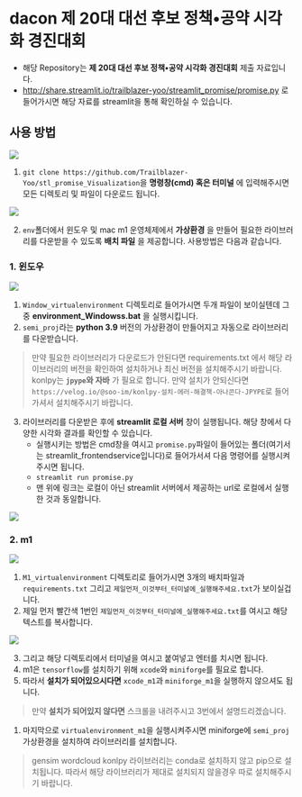# dacon 제 20대 대선 후보 정책•공약 시각화 경진대회
- 해당 Repository는 __제 20대 대선 후보 정책•공약 시각화 경진대회__ 제출 자료입니다.
- http://share.streamlit.io/trailblazer-yoo/streamlit_promise/promise.py 로 들어가시면 해당 자료를 streamlit을 통해 확인하실 수 있습니다.

## 사용 방법
<img src="https://user-images.githubusercontent.com/97590480/163096295-2a30e113-9171-4d68-9e32-94c8ee5df191.png">

1. `git clone https://github.com/Trailblazer-Yoo/stl_promise_Visualization`을 __명령창(cmd) 혹은 터미널__ 에 입력해주시면 모든 디렉토리 및 파일이 다운로드 됩니다.
<img src="https://user-images.githubusercontent.com/97590480/163096415-031d24ed-2a17-42b0-bb80-4b14c8ab34e8.png">

2. `env`폴더에서 윈도우 및 mac m1 운영체제에서 __가상환경__ 을 만들어 필요한 라이브러리를 다운받을 수 있도록 __배치 파일__ 을 제공합니다. 사용방법은 다음과 같습니다.

### 1. 윈도우
<img src="https://user-images.githubusercontent.com/97590480/163096474-fd8c39ae-2756-4e81-a3af-7c1db04d345b.png">

1. `Window_virtualenvironment` 디렉토리로 들어가시면 두개 파일이 보이실텐데 그 중 __environment_Windowss.bat__ 을 실행시킵니다.
2. `semi_proj`라는 __python 3.9__ 버전의 가상환경이 만들어지고 자동으로 라이브러리를 다운받습니다.
> 만약 필요한 라이브러리가 다운로드가 안된다면 requirements.txt 에서 해당 라이브러리의 버전을 확인하여 설치하거나 최신 버전을 설치해주시기 바랍니다.
> konlpy는 __`jpype`와 자바__ 가 필요로 합니다. 만약 설치가 안되신다면   
> `https://velog.io/@soo-im/konlpy-설치-에러-해결책-아나콘다-JPYPE`로 들어가셔서 설치해주시기 바랍니다.
3. 라이브러리를 다운받은 후에 __streamlit 로컬 서버__ 창이 실행됩니다. 해당 창에서 다양한 시각화 결과를 확인할 수 있습니다.
   - 실행시키는 방법은 cmd창을 여시고 `promise.py`파일이 들어있는 폴더(여기서는 streamlit_frontendservice입니다)로 들어가서셔 다음 명령어를 실행시켜주시면 됩니다.
   - `streamlit run promise.py`
   - 맨 위에 링크는 로컬이 아닌 streamlit 서버에서 제공하는 url로 로컬에서 실행한 것과 동일합니다.
<img src="https://user-images.githubusercontent.com/97590480/163096631-baf8f862-769f-4c0c-98bb-5ed86127c50d.png">

### 2. m1
<img src="https://user-images.githubusercontent.com/97590480/163097020-24787a7c-8690-493a-a4f0-59a511c1bf04.png">

1. `M1_virtualenvironment` 디렉토리로 들어가시면 3개의 배치파일과 `requirements.txt` 그리고 `제일먼저_이것부터_터미널에_실행해주세요.txt`가 보이실겁니다.
2. 제일 먼저 빨간색 1번인 `제일먼저_이것부터_터미널에_실행해주세요.txt`를 여시고 해당 텍스트를 복사합니다.
<img src="https://user-images.githubusercontent.com/97590480/163097022-9c7c4e6d-548d-4701-a72f-468269a554ec.png">

3. 그리고 해당 디렉토리에서 터미널을 여시고 붙여넣고 엔터를 치시면 됩니다.
4. m1은 `tensorflow`를 설치하기 위해 `xcode`와 `miniforge`를 필요로 합니다.
5. 따라서 __설치가 되어있으시다면__ `xcode_m1`과 `miniforge_m1`을 실행하지 않으셔도 됩니다.
> 만약 __설치가 되어있지 않다면__ 스크롤을 내려주시고 3번에서 설명드리겠습니다.
1. 마지막으로 `virtualenvironment_m1`을 실행시켜주시면 miniforge에 `semi_proj` 가상환경을 설치하여 라이브러리를 설치합니다.
> gensim wordcloud konlpy 라이브러리는 conda로 설치하지 않고 pip으로 설치됩니다. 따라서 해당 라이브러리가 제대로 설치되지 않을경우 따로 설치해주시기 바랍니다.